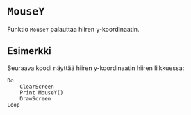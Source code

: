 `MouseY`
==========

Funktio `MouseY` palauttaa hiiren y-koordinaatin.

Esimerkki
----------

Seuraava koodi näyttää hiiren y-koordinaatin hiiren liikkuessa:

    Do
        ClearScreen
        Print MouseY()
        DrawScreen
    Loop
